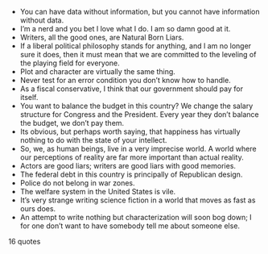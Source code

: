  - You can have data without information, but you cannot have information without data.
 - I’m a nerd and you bet I love what I do. I am so damn good at it.
 - Writers, all the good ones, are Natural Born Liars.
 - If a liberal political philosophy stands for anything, and I am no longer sure it does, then it must mean that we are committed to the leveling of the playing field for everyone.
 - Plot and character are virtually the same thing.
 - Never test for an error condition you don’t know how to handle.
 - As a fiscal conservative, I think that our government should pay for itself.
 - You want to balance the budget in this country? We change the salary structure for Congress and the President. Every year they don’t balance the budget, we don’t pay them.
 - Its obvious, but perhaps worth saying, that happiness has virtually nothing to do with the state of your intellect.
 - So, we, as human beings, live in a very imprecise world. A world where our perceptions of reality are far more important than actual reality.
 - Actors are good liars; writers are good liars with good memories.
 - The federal debt in this country is principally of Republican design.
 - Police do not belong in war zones.
 - The welfare system in the United States is vile.
 - It’s very strange writing science fiction in a world that moves as fast as ours does.
 - An attempt to write nothing but characterization will soon bog down; I for one don’t want to have somebody tell me about someone else.

16 quotes